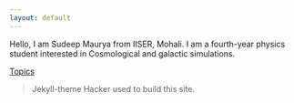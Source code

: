 ```yaml
---
layout: default
---
```

Hello, I am Sudeep Maurya from IISER, Mohali. I am a fourth-year physics student interested in Cosmological and galactic simulations. 

[Topics](./Topics.html)

> Jekyll-theme Hacker used to build this site.
